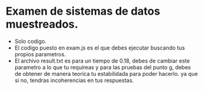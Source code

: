# Examen de sistemas de datos muestreados.
- Solo codigo.
- El codigo puesto en exam.js es el que debes ejecutar buscando tus propios parametros.
- El archivo result.txt es para un tiempo de 0.18, debes de cambiar este parametro a lo que tu requireas y para las pruebas del punto g, debes de obtener de manera teorica tu estabilidada para poder hacerlo. ya que si no, tendras incoherencias en tus respuestas. 
